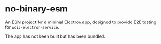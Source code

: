 # no-binary-esm

An ESM project for a minimal Electron app, designed to provide E2E testing for `wdio-electron-service`.

The app has not been built but has been bundled.
